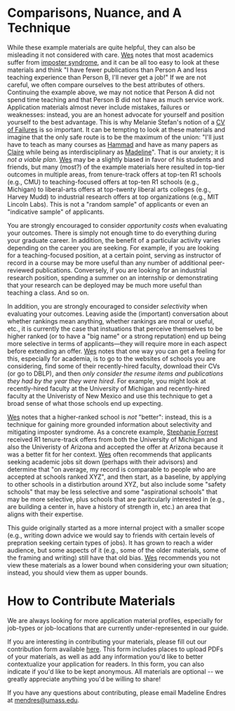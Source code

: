 # Comparisons, Nuance, and A Technique

While these example materials are quite helpful, they can also be misleading it not considered with care.
[Wes](/grad-job-guide/about#authors)
notes that most academics suffer from [imposter syndrome](https://en.wikipedia.org/wiki/Impostor_syndrome), and it can be all too easy to look at these materials and think "I have fewer publications than Person A and less teaching experience than Person B, I'll never get a job!" 
If we are not careful, we often compare ourselves to the best attributes of others. Continuing the example above, we may not notice that Person A did not spend time teaching and that Person B did not have as much service work. 
Application materials almost never include mistakes, failures or weaknesses: instead, you are an honest advocate for yourself and position yourself to the best advantage.
This is why Melanie Stefan's notion of a [CV of Failures](https://www.nature.com/articles/nj7322-467a) is so important. 
It can be tempting to look at these materials and imagine that the only safe route is to be the maximum of the union: "I'll just have to teach as many courses as [Hammad](/grad-job-guide/about#authors) and
have as many papers as [Claire](/grad-job-guide/about#authors) while being as interdisciplinary as [Madeline](/grad-job-guide/about#authors)". That is our anxiety; it is <i>not a viable plan</i>.
[Wes](/grad-job-guide/about#authors)
may be a slightly biased in favor of his students and friends, but many (most?) of the example materials here resulted in top-tier outcomes in multiple areas,
from tenure-track offers at top-ten R1 schools (e.g., CMU)
to teaching-focused offers at top-ten R1 schools (e.g., Michigan)
to liberal-arts offers at top-twenty liberal arts colleges (e.g., Harvey Mudd)
to industrial research offers at top organizations (e.g., MIT Lincoln Labs). This is not a "random sample" of applicants or even an "indicative sample" of applicants.

You are strongly encouraged to consider <i>opportunity costs</i> when evaluating your outcomes. There is simply not enough time to do everything during
your graduate career. In addition, the benefit of a particular activity varies depending on the career you are seeking. For example, if you are 
looking for a teaching-focused position, at a certain point, serving as instructor of record in a course may be more useful than any number of
additional peer-reviewed publications. Conversely, if you are looking for an industrial research position, spending a summer on an internship or
demonstrating that your research can be deployed may be much more useful than teaching a class. And so on. 

In addition, you are strongly encouraged to consider <i>selectivity</i> when evaluating your outcomes. Leaving aside the (important) conversation
about whether rankings mean anything, whether rankings are moral or useful, etc., it is currently the case that instuations that perceive themselves
to be higher ranked (or to have a "big name" or a strong reputation) end up being more selective in terms of applicants&mdash;they will require more in each aspect before extending an offer.
[Wes](/grad-job-guide/about#authors) notes that one way you can get a feeling for this, especially for academia, is to go to the websites of schools
you are considering, find some of their recently-hired faculty, download their CVs (or go to DBLP), and then <i>only consider the resume items and publications they
had by the year they were hired</i>. For example, you might look at recently-hired faculty at the University of Michigan and recently-hired faculty
at the Univeristy of New Mexico and use this technique to get a broad sense of what those schools end up expecting.  

[Wes](/grad-job-guide/about#authors) notes that a higher-ranked school is <i>not</i> "better": instead, this is a technique for gaining more grounded
information about selectivity and mitigating imposter syndrome. As a concrete example, 
<a href="https://en.wikipedia.org/wiki/Stephanie_Forrest">Stephanie Forrest</a> received R1 tenure-track offers from both the University of Michigan
and also the Univeristy of Arizona and accepted the offer at Arizona because it was a better fit for her context. [Wes](/grad-job-guide/about#authors) often recommends that applicants seeking academic jobs sit down (perhaps with their advisors) and determine that 
"on average, my record is comparable to people who are accepted at schools ranked XYZ", and then start, as a baseline, by applying to other
schools in a distirbution around XYZ, but also include some "safety schools" that may be less selective and some "aspirational schools"
that may be more selective, plus schools that are paritcularly interested in (e.g., are building a center in, have a history of strength in, etc.) 
an area that aligns with their expertise. 

This guide originally started as a more internal project with a smaller scope (e.g., writing down advice we would say to friends with certain
levels of prepration seeking certain types of jobs). It has grown to reach a wider audience, but some aspects of it (e.g., some of the older 
materials, some of the framing and writing) still have that old bias. 
[Wes](/grad-job-guide/about#authors) recommends you not view these materials as a lower bound when considering
your own situation; instead, you should view them as upper bounds. 

# How to Contribute Materials

We are always looking for more application material profiles, especially for job-types or job-locations that are currently under-represented in our guide.

If you are interesting in contributing your materials, please fill out our contribution form available [here](https://docs.google.com/forms/d/e/1FAIpQLSdLHwzuCsOcKHNBZBO9LGiWhVZPbcIE5-VpQ5hL8wQcFRAAMQ/viewform?usp=sf_link). This form includes places to upload PDFs of your materials, as well as add any information you'd like to better contextualize your application for readers. In this form, you can also indicate if you'd like to be kept anonymous. All materials are optional -- we greatly appreciate anything you'd be willing to share!

If you have any questions about contributing, please email Madeline Endres at <mendres@umass.edu>.
